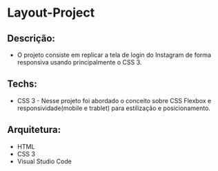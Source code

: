 # Layout-Project



## Descrição:

- O projeto consiste em replicar a tela de login do Instagram de forma responsiva usando principalmente o CSS 3.

## Techs:

- CSS 3 - Nesse projeto foi abordado o conceito sobre CSS Flexbox e responsividade(mobile e trablet) para estilização e posicionamento.

## Arquitetura:

- HTML
- CSS 3
- Visual Studio Code
